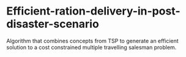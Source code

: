 # Efficient-ration-delivery-in-post-disaster-scenario
Algorithm that combines concepts from TSP to generate an efficient solution to a cost constrained multiple travelling salesman problem. 
